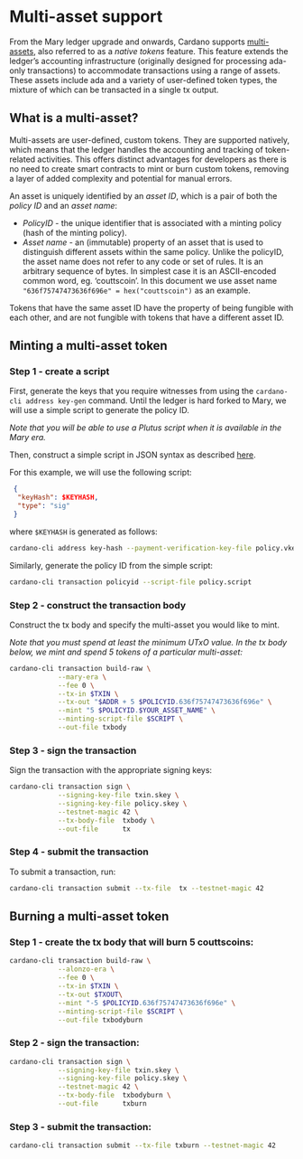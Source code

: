 # Multi-asset support

From the Mary ledger upgrade and onwards, Cardano supports [multi-assets](https://hydra.iohk.io/job/Cardano/cardano-ledger-specs/specs.shelley-ma/latest/download-by-type/doc-pdf/shelley-ma), also referred to as a *native tokens* feature. This feature extends the ledger’s accounting infrastructure (originally designed for processing ada-only transactions) to accommodate transactions using a range of assets. These assets include ada and a variety of user-defined token types, the mixture of which can be transacted in a single tx output.

## What is a multi-asset?

Multi-assets are user-defined, custom tokens. They are supported natively, which means that the ledger handles the accounting and tracking of token-related activities. This offers distinct advantages for developers as there is no need to create smart contracts to mint or burn custom tokens, removing a layer of added complexity and potential for manual errors.

An asset is uniquely identified by an *asset ID*, which is a pair of both the *policy ID* and an *asset name*:

+ *PolicyID* - the unique identifier that is associated with a minting policy (hash of the minting policy).
+ *Asset name* - an (immutable) property of an asset that is used to distinguish different assets within the same policy. Unlike the policyID, the asset name does not refer to any code or set of rules. It is an arbitrary sequence of bytes. In simplest case it is an ASCII-encoded common word, eg. ‘couttscoin’. In this document we use asset name `"636f75747473636f696e" = hex("couttscoin")` as an example.

Tokens that have the same asset ID have the property of being fungible with each other, and are not fungible with tokens that have a different asset ID.

## Minting a multi-asset token

### Step 1 - create a script

First, generate the keys that you require witnesses from using the
`cardano-cli address key-gen` command. Until the ledger is hard forked to Mary, we will
use a simple script to generate the policy ID.

*Note that you will be able to use a Plutus script when it is available in the Mary era.*

Then, construct a simple script in JSON syntax as described [here](./simple-scripts.md).

For this example, we will use the following script:

```json
 {
  "keyHash": $KEYHASH,
  "type": "sig"
 }
```

where `$KEYHASH` is generated as follows:

```bash
cardano-cli address key-hash --payment-verification-key-file policy.vkey
```

Similarly, generate the policy ID from the simple script:

```bash
cardano-cli transaction policyid --script-file policy.script
```

### Step 2 - construct the transaction body

Construct the tx body and specify the multi-asset you would like to mint.

*Note that you must spend at least the minimum UTxO value. In the tx body below, we mint and spend 5 tokens of a particular multi-asset:*

```bash
cardano-cli transaction build-raw \
            --mary-era \
            --fee 0 \
            --tx-in $TXIN \
            --tx-out "$ADDR + 5 $POLICYID.636f75747473636f696e" \
            --mint "5 $POLICYID.$YOUR_ASSET_NAME" \
            --minting-script-file $SCRIPT \
            --out-file txbody
```

### Step 3 - sign the transaction

Sign the transaction with the appropriate signing keys:

```bash
cardano-cli transaction sign \
            --signing-key-file txin.skey \
            --signing-key-file policy.skey \
            --testnet-magic 42 \
            --tx-body-file  txbody \
            --out-file      tx
```

### Step 4 - submit the transaction

To submit a transaction, run:

```bash
cardano-cli transaction submit --tx-file  tx --testnet-magic 42
```

## Burning a multi-asset token

### Step 1 - create the tx body that will burn 5 couttscoins:

```bash
cardano-cli transaction build-raw \
            --alonzo-era \
            --fee 0 \
            --tx-in $TXIN \
            --tx-out $TXOUT\
            --mint "-5 $POLICYID.636f75747473636f696e" \
            --minting-script-file $SCRIPT \
            --out-file txbodyburn
```

### Step 2 - sign the transaction:

```bash
cardano-cli transaction sign \
            --signing-key-file txin.skey \
            --signing-key-file policy.skey \
            --testnet-magic 42 \
            --tx-body-file  txbodyburn \
            --out-file      txburn
```

### Step 3 - submit the transaction:

```bash
cardano-cli transaction submit --tx-file txburn --testnet-magic 42
```
